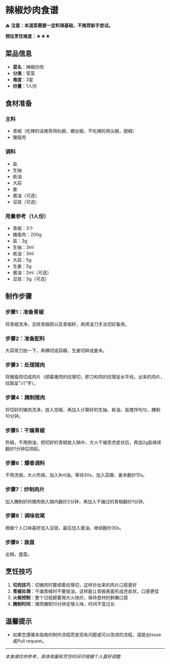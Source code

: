 # 辣椒炒肉食谱

⚠️ **注意：本道菜需要一定料理基础，不推荐新手尝试。**

**预估烹饪难度：★★★**

## 菜品信息
- **菜名**：辣椒炒肉
- **分类**：荤菜
- **难度**：3星
- **份量**：1人份

## 食材准备

### 主料
- 青椒（吃辣的话推荐用杭椒，螺丝椒，不吃辣的用尖椒，甜椒）
- 猪瘦肉

### 调料
- 盐
- 生抽
- 蚝油
- 大蒜
- 姜
- 酱油（可选）
- 豆豉（可选）

### 用量参考（1人份）
- 青椒：3个
- 猪瘦肉：200g
- 盐：3g
- 生抽：3ml
- 蚝油：3ml
- 大蒜：5g
- 生姜：5g
- 酱油：2ml（可选）
- 豆豉：3g（可选）

## 制作步骤

### 步骤1：准备青椒
将青椒洗净，去除青椒把以及青椒籽，再用滚刀手法切好备用。

### 步骤2：准备配料
大蒜用刀拍一下，再横切成蒜瓣，生姜切碎成姜末。

### 步骤3：处理猪肉
将猪瘦肉切成肉片（顺着猪肉的纹理切，即刀和肉的纹理呈水平线，出来的肉片，纹路呈"川"字）。

### 步骤4：腌制猪肉
将切好的猪肉洗净，放入空碗，再加入计算好的生抽、蚝油、盐搅拌均匀，腌制10分钟。

### 步骤5：干煸青椒
热锅，不用倒油，把切好的青椒放入锅中，大火干煸至虎皮状后，再加2g盐继续翻炒1分钟后捞起。

### 步骤6：爆香调料
不用洗锅，大火热锅，加入8ml油，等待30s，加入蒜瓣、姜末翻炒15s。

### 步骤7：炒制肉片
加入腌制好的猪肉倒入锅内翻炒2分钟，再加入干煸过的青椒翻炒1分钟。

### 步骤8：调味收尾
根据个人口味喜好加入豆豉，最后加入酱油，继续翻炒30s。

### 步骤9：装盘
出锅，盛盘。

## 烹饪技巧

1. **切肉技巧**：切猪肉时要顺着纹理切，这样炒出来的肉片口感更好
2. **青椒处理**：干煸青椒时不要放油，这样能让青椒表面形成虎皮状，口感更佳
3. **火候控制**：整个过程都要用大火快炒，保持食材的鲜嫩口感
4. **腌制时间**：猪肉腌制10分钟足够入味，时间不宜过长

## 温馨提示
- 如果您遵循本指南的制作流程而发现有问题或可以改进的流程，请提出Issue或Pull request。

---
*本食谱仅供参考，具体用量和烹饪时间可根据个人喜好调整*